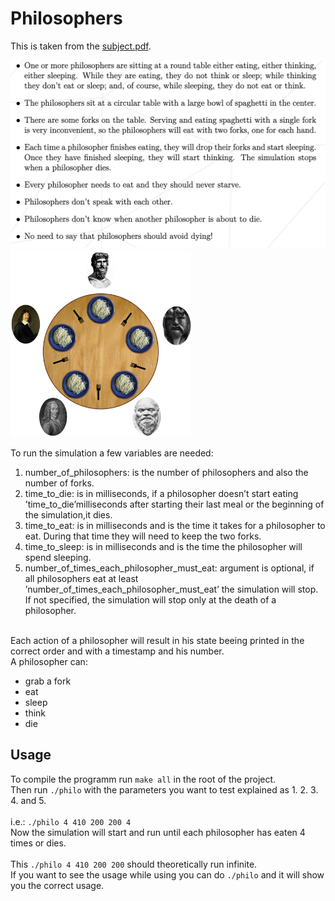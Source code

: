 # Philosophers

This is taken from the [subject.pdf](https://cdn.intra.42.fr/pdf/pdf/40187/en.subject.pdf).<br>
<p float="left">
<img src="image/introduction.png" height="300"/>
<img src="image/philosophers_example.png" height="300"/>
<p>
  
To run the simulation a few variables are needed:

1. number_of_philosophers: is the number of philosophers and also the number of forks.
2. time_to_die: is in milliseconds, if a philosopher doesn’t start eating ’time_to_die’milliseconds after starting their last meal or the beginning of the simulation,it dies.
3. time_to_eat: is in milliseconds and is the time it takes for a philosopher to eat. During that time they will need to keep the two forks.
4. time_to_sleep: is in milliseconds and is the time the philosopher will spend sleeping.
5. number_of_times_each_philosopher_must_eat: argument is optional, if all philosophers eat at least ’number_of_times_each_philosopher_must_eat’ the simulation will stop. If not specified, the simulation will stop only at the death of a philosopher.
<br>
Each action of a philosopher will result in his state beeing printed in the correct order and with a timestamp and his number.<br>
A philosopher can:

- grab a fork
- eat
- sleep
- think
- die


## Usage
To compile the programm run `make all` in the root of the project.<br>
Then run `./philo` with the parameters you want to test explained as 1. 2. 3. 4. and 5.<br><br>
i.e.: `./philo 4 410 200 200 4`<br>
Now the simulation will start and run until each philosopher has eaten 4 times or dies.<br><br>
This `./philo 4 410 200 200` should theoretically run infinite.<br>
If you want to see the usage while using you can do `./philo` and it will show you the correct usage.<br>
